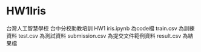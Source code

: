 # HW1Iris
台灣人工智慧學校 台中分校助教培訓 HW1
iris.ipynb 為code檔 
train.csv 為訓練資料
test.csv 為測試資料
submission.csv 為提交文件範例資料
result.csv 為結果檔
